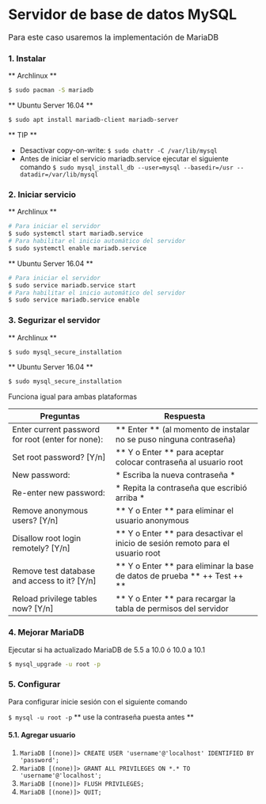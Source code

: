 # Servidor de base de datos MySQL

<p style="font-size: 16px;">Para este caso usaremos la implementación de MariaDB</p>

### 1. Instalar

** Archlinux **
```bash
$ sudo pacman -S mariadb
```

** Ubuntu Server 16.04 **
```bash
$ sudo apt install mariadb-client mariadb-server
```

** TIP **
- Desactivar copy-on-write: `$ sudo chattr -C /var/lib/mysql`
- Antes de iniciar el servicio mariadb.service ejecutar el siguiente comando `$ sudo mysql_install_db --user=mysql --basedir=/usr --datadir=/var/lib/mysql`

### 2. Iniciar servicio

** Archlinux **
```bash
# Para iniciar el servidor
$ sudo systemctl start mariadb.service
# Para habilitar el inicio automático del servidor
$ sudo systemctl enable mariadb.service
```

** Ubuntu Server 16.04 **
```bash
# Para iniciar el servidor
$ sudo service mariadb.service start
# Para habilitar el inicio automático del servidor
$ sudo service mariadb.service enable
```

### 3. Segurizar el servidor

** Archlinux **
```bash
$ sudo mysql_secure_installation
```

** Ubuntu Server 16.04 **
```bash
$ sudo mysql_secure_installation
```

Funciona igual para ambas plataformas

| Preguntas        | Respuesta
|------------------|------------------|
| Enter current password for root (enter for none): | ** Enter ** (al momento de instalar no se puso ninguna contraseña) |
| Set root password? [Y/n] | ** Y o Enter ** para aceptar colocar contraseña al usuario root |
| New password:| * Escriba la nueva contraseña * |
| Re-enter new password: | * Repita la contraseña que escribió arriba * |
| Remove anonymous users? [Y/n] | ** Y o Enter ** para eliminar el usuario anonymous |
| Disallow root login remotely? [Y/n] | ** Y o Enter ** para desactivar el inicio de sesión remoto para el usuario root |
| Remove test database and access to it? [Y/n] | ** Y o Enter ** para eliminar la base de datos de prueba ** ++ Test ++ ** |
| Reload privilege tables now? [Y/n] | ** Y o Enter ** para recargar la tabla de permisos del servidor |

### 4. Mejorar MariaDB

Ejecutar si ha actualizado MariaDB de 5.5 a 10.0 ó 10.0 a 10.1

```bash
$ mysql_upgrade -u root -p
```

### 5. Configurar

Para configurar inicie sesión con el siguiente comando

`$ mysql -u root -p` ** use la contraseña puesta antes **

#### 5.1. Agregar usuario

1. `MariaDB [(none)]> CREATE USER 'username'@'localhost' IDENTIFIED BY 'password';`
2. `MariaDB [(none)]> GRANT ALL PRIVILEGES ON *.* TO 'username'@'localhost';`
3. `MariaDB [(none)]> FLUSH PRIVILEGES;`
4. `MariaDB [(none)]> QUIT;`
